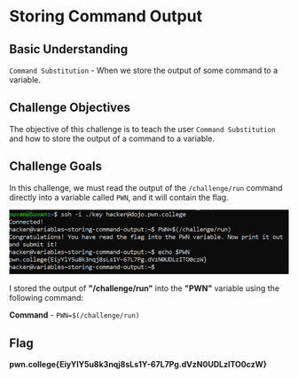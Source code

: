 # Storing Command Output

## Basic Understanding

`Command Substitution` - When we store the output of some command to a variable.

## Challenge Objectives

The objective of this challenge is to teach the user `Command Substitution`  and how to store the output of a command to a variable.

## Challenge Goals

In this challenge, we must read the output of the `/challenge/run` command directly into a variable called `PWN`, and it will contain the flag.

![Error in loading image](image-5.png)

I stored the output of **"/challenge/run"** into the **"PWN"** variable using the following command:

**Command** - `PWN=$(/challenge/run)`

## Flag

**pwn.college{EiyYlY5u8k3nqj8sLs1Y-67L7Pg.dVzN0UDLzITO0czW}**




